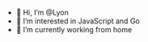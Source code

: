 - 👋 Hi, I’m @Lyon
- 👀 I’m interested in JavaScript and Go
- 🌱 I’m currently working from home

<!---
Lyon-Lee-K/Lyon-Lee-K is a ✨ special ✨ repository because its `README.md` (this file) appears on your GitHub profile.
You can click the Preview link to take a look at your changes.
--->
